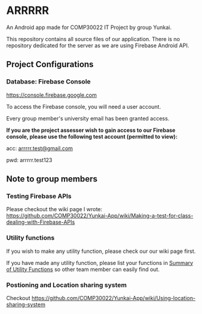 # ARRRRR
An Android app made for COMP30022 IT Project by group Yunkai.

This repository contains all source files of our application.
There is no repository dedicated for the server as we are using Firebase Android API.

## Project Configurations

### Database: Firebase Console 

https://console.firebase.google.com 

To access the Firebase console, you will need a user account. 

Every group member's university email has been granted access.

**If you are the project assesser wish to gain access to our Firebase console, please use the following test account (permitted to view):**

acc: arrrrr.test@gmail.com

pwd: arrrrr.test123

## Note to group members

### Testing Firebase APIs
Please checkout the wiki page I wrote:
https://github.com/COMP30022/Yunkai-App/wiki/Making-a-test-for-class-dealing-with-Firebase-APIs

### Utility functions
If you wish to make any utility function, please check our our wiki page first.

If you have made any utility function, please list your functions in [Summary of Utility Functions](https://github.com/COMP30022/Yunkai-App/wiki/Utility-summary) so other team member can easily find out.

### Postioning and Location sharing system
Checkout
https://github.com/COMP30022/Yunkai-App/wiki/Using-location-sharing-system

